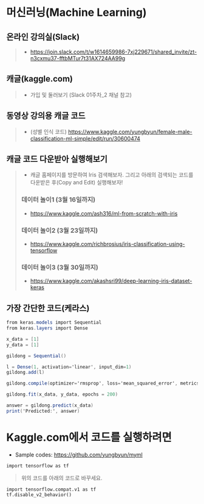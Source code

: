 # 머신러닝(Machine Learning)

## 온라인 강의실(Slack)
> * https://join.slack.com/t/w1614659986-7xj229671/shared_invite/zt-n3cxmu37-fftbMTur7t31AX724AA99g

## 캐글(kaggle.com)
> * 가입 및 둘러보기 (Slack 01주차_2 채널 참고)
 
## 동영상 강의용 캐글 코드
> * (성별 인식 코드) https://www.kaggle.com/yungbyun/female-male-classification-ml-simple/edit/run/30600474

## 캐글 코드 다운받아 실행해보기
> * 캐글 홈페이지를 방문하여 Iris 검색해보자. 그리고 아래의 검색되는 코드를 다운받은 후(Copy and Edit) 실행해보자!
> ### 데이터 놀이1 (3월 16일까지)
> * https://www.kaggle.com/ash316/ml-from-scratch-with-iris 
> ### 데이터 놀이2 (3월 23일까지)
> * https://www.kaggle.com/richbrosius/iris-classification-using-tensorflow
> ### 데이터 놀이3 (3월 30일까지)
> * https://www.kaggle.com/akashsri99/deep-learning-iris-dataset-keras

## 가장 간단한 코드(케라스)
```csharp
from keras.models import Sequential
from keras.layers import Dense

x_data = [1]
y_data = [1]

gildong = Sequential()

l = Dense(1, activation='linear', input_dim=1)
gildong.add(l)

gildong.compile(optimizer='rmsprop', loss='mean_squared_error', metrics=['accuracy'])

gildong.fit(x_data, y_data, epochs = 200)

answer = gildong.predict(x_data)
print('Predicted:', answer)
```
# Kaggle.com에서 코드를 실행하려면

* Sample codes: https://github.com/yungbyun/myml

```
import tensorflow as tf
```

> 위의 코드를 아래의 코드로 바꾸세요.

```
import tensorflow.compat.v1 as tf
tf.disable_v2_behavior()
```


